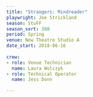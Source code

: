 ```yaml
---
title: "Strangers: Mindreader"
playwright: Joe Strickland
season: StuFF
season_sort: 380
period: Spring
venue: New Theatre Studio A
date_start: 2018-06-16
  
crew:
- role: Venue Technician
  name: Laura Wolczyk
- role: Technical Operator
  name: Jess Donn

---
```


